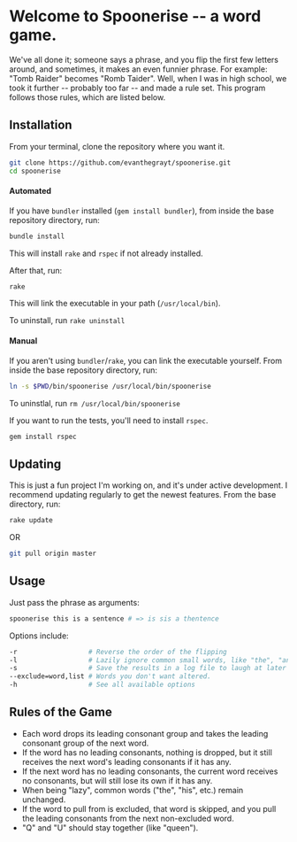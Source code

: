 # Welcome to Spoonerise -- a word game.
We've all done it; someone says a phrase, and you flip the first few letters
around, and sometimes, it makes an even funnier phrase. For example:
"Tomb Raider" becomes "Romb Taider".
Well, when I was in high school, we took it further -- probably too far -- and
made a rule set. This program follows those rules, which are listed below.

## Installation
From your terminal, clone the repository where you want it.
```sh
git clone https://github.com/evanthegrayt/spoonerise.git
cd spoonerise
```
#### Automated
If you have `bundler` installed (`gem install bundler`), from inside the base
repository directory, run:
```sh
bundle install
```
This will install `rake` and `rspec` if not already installed.

After that, run:
```sh
rake
```
This will link the executable in your path (`/usr/local/bin`).

To uninstall, run `rake uninstall`

#### Manual
If you aren't using `bundler`/`rake`, you can link the executable yourself. From
inside the base repository directory, run:
```sh
ln -s $PWD/bin/spoonerise /usr/local/bin/spoonerise
```
To uninstlal, run `rm /usr/local/bin/spoonerise`

If you want to run the tests, you'll need to install `rspec`.
```sh
gem install rspec
```

## Updating
This is just a fun project I'm working on, and it's under active development. I
recommend updating regularly to get the newest features. From the base
directory, run:
```sh
rake update
```
OR
```sh
git pull origin master
```

## Usage
Just pass the phrase as arguments:
```sh
spoonerise this is a sentence # => is sis a thentence
```
Options include:
```sh
-r                  # Reverse the order of the flipping
-l                  # Lazily ignore common small words, like "the", "an", etc.
-s                  # Save the results in a log file to laugh at later
--exclude=word,list # Words you don't want altered.
-h                  # See all available options
```

## Rules of the Game
- Each word drops its leading consonant group and takes the leading consonant
group of the next word.
- If the word has no leading consonants, nothing is dropped, but it still
receives the next word's leading consonants if it has any.
- If the next word has no leading consonants, the current word receives no
consonants, but will still lose its own if it has any.
- When being "lazy", common words ("the", "his", etc.) remain unchanged.
- If the word to pull from is excluded, that word is skipped, and you pull the
leading consonants from the next non-excluded word.
- "Q" and "U" should stay together (like "queen").

